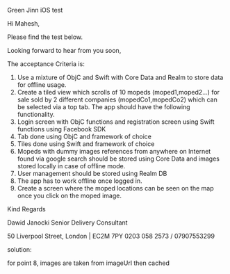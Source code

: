 Green Jinn iOS test

Hi Mahesh,

Please find the test below.

Looking forward to hear from you soon,

The acceptance Criteria is:
1. Use a mixture of ObjC and Swift with Core Data and Realm to store data for offline usage.
2. Create a tiled view which scrolls of 10 mopeds (moped1,moped2…) for sale sold by 2 different companies (mopedCo1,mopedCo2) which can be selected via a top tab. The app should have the following functionality.
1. Login screen with ObjC functions and registration screen using Swift functions using Facebook SDK
2. Tab done using ObjC and framework of choice
3. Tiles done using Swift and framework of choice
4. Mopeds with dummy images references from anywhere on Internet found via google search should be stored using Core Data and images stored locally in case of offline mode.
5. User management should be stored using Realm DB
6. The app has to work offline once logged in.
7. Create a screen where the moped locations can be seen on the map once you click on the moped image.

Kind Regards

Dawid Janocki
Senior Delivery Consultant

50 Liverpool Street, London | EC2M 7PY 0203 058 2573 / 07907553299


solution:

for point 8,  images are taken from imageUrl then cached
